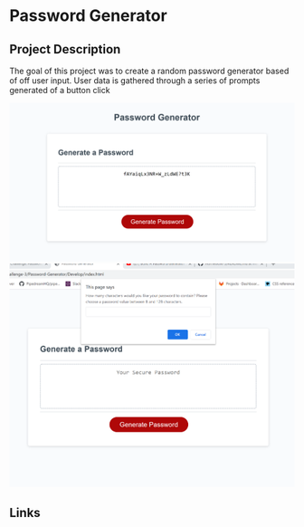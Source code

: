# Password Generator 

## Project Description

<p>The goal of this project was to create a random password generator based of off user input. User data is gathered through a series of prompts generated of a button click</p>



![Password Generated](/Develop/Images/passwordgenerated.png)
![Prompt Example](/Develop/Images/promptgenerated.png)

## Links 
